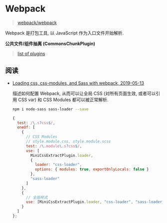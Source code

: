 # Webpack

> [webpack/webpack](https://github.com/webpack/webpack)

Webpack 是打包工具, 以 JavaScript 作为入口文件开始解析.

**公共文件/组件抽离 (CommonsChunkPlugin)**

> [list of plugins](https://github.com/webpack/docs/wiki/list-of-plugins#commonschunkplugin)

## 阅读

* [Loading css, css-modules, and Sass with webpack, 2019-05-13](https://adamrackis.dev/css-modules/)

    描述如何配置 Webpack, 从而可以让全局 CSS (对所有页面生效, 或者可以引用 CSS var) 和 CSS Modules 都可以被正常解析.

    ```bash
    npm i node-sass sass-loader --save
    ```

    ```js
    {
      test: /\.s?css$/,
      oneOf: [
        {
          // CSS Modules
          // style.module.css, style.module.scss
          test: /\.module\.s?css$/,
          use: [
            MiniCssExtractPlugin.loader,
            {
              loader: "css-loader",
              options: { modules: true, exportOnlyLocals: false }
            },
            "sass-loader"
          ]
        },
        {
          // 全局样式
          use: [MiniCssExtractPlugin.loader, "css-loader", "sass-loader"]
        }
      ]
    };
    ```

